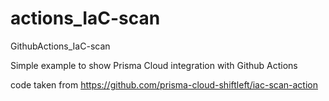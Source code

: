 # actions_IaC-scan
GithubActions_IaC-scan

Simple example to show Prisma Cloud integration with Github Actions

code taken from https://github.com/prisma-cloud-shiftleft/iac-scan-action
